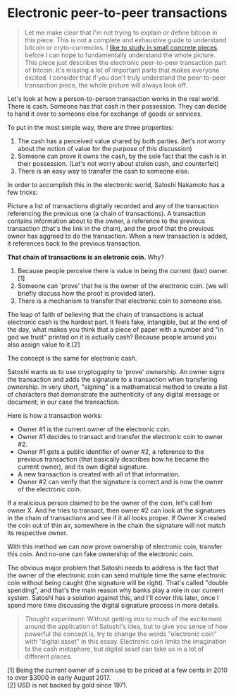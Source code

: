 # Electronic peer-to-peer transactions

> Let me make clear that I'm not trying to explain or define bitcoin in this piece. This is not a complete and exhaustive guide to understand bitcoin or cryto-currencies. I [like to study in small concrete pieces](https://something.com) before I can hope to fundamentally understand the whole picture. This piece just describes the electronic peer-to-peer transaction part of bitcoin. It's missing a lot of important parts that makes everyone excited. I consider that if you don't truly understand the peer-to-peer transaction piece, the whole picture will always look off.

Let's look at how a person-to-person transaction works in the real world. There is cash. Someone has that cash in their possession. They can decide to hand it over to someone else for exchange of goods or services.

To put in the most simple way, there are three properties:
1. The cash has a perceived value shared by both parties. (let's not worry about the notion of value for the purpose of this discussion)
2. Someone can prove it owns the cash, by the sole fact that the cash is in their possession. (Let's not worry about stolen cash, and counterfeit)
3. There is an easy way to transfer the cash to someone else.

In order to accomplish this in the electronic world, Satoshi Nakamoto has a few tricks:

Picture a list of transactions digitally recorded and any of the transaction referencing the previous one (a chain of transactions). A transaction contains information about to the owner, a reference to the previous transaction (that's the link in the chain), and the proof that the previous owner has aggreed to do the transaction. When a new transaction is added, it references back to the previous transaction.

**That chain of transactions is an eletronic coin.** Why?

1. Because people perceive there is value in being the current (last) owner. [1]
2. Someone can 'prove' that he is the owner of the electronic coin. (we will briefly discuss how the proof is provided later).
3. There is a mechanism to transfer that electronic coin to someone else.

The leap of faith of believing that the chain of transactions is actual electronic cash is the hardest part. It feels fake, intangible, but at the end of the day, what makes you think that a piece of paper with a number and "in god we trust" printed on it is actually cash? Because people around you also assign value to it.[2]

The concept is the same for electronic cash.

Satoshi wants us to use cryptogaphy to 'prove' ownership. An owner signs the transaction and adds the signature to a transaction when transfering ownership. In very short, "signing" is a mathematical method to create a list of characters that demonstrate the authenticity of any digital message or document; in our case the transaction.

Here is how a transaction works:

* Owner #1 is the current owner of the electronic coin.
* Owner #1 decides to transact and transfer the electronic coin to owner #2. 
* Owner #1 gets a public identifier of owner #2, a reference to the previous transaction (that basically describes how he became the current owner), and its own digital signature.
* A new transaction is created with all of that information.
* Owner #2 can verify that the signature is correct and is now the owner of the electronic coin.

If a malicious person claimed to be the owner of the coin, let's call him owner X. And he tries to transact, then owner #2 can look at the signatures in the chain of transactions and see if it all looks proper. If Owner X created the coin out of thin air, somewhere in the chain the signature will not match its respective owner.

With this method we can now prove ownership of electronic coin, transfer this coin. And no-one can fake ownership of the electronic coin.

The obvious major problem that Satoshi needs to address is the fact that the owner of the electronic coin can send multiple time the same electronic coin without being caught (the signature will be right). That's called "double spending", and that's the main reason why banks play a role in our current system. Satoshi has a solution against this, and I'll cover this later, once I spend more time discussing the digital signature process in more details.

> _Thought experiment_:
> Without getting into to much of the excitement around the application of Satoshi's idea, but to give you sense of how powerful the concept is, try to change the words "electronic coin" with "digital asset" in this essay. Electronic coin limits the imagination to the cash metaphore, but digital asset can take us in a lot of different places.

[1] Being the current owner of a coin use to be priced at a few cents in 2010 to over $3000 in early August 2017.  
[2] USD is not backed by gold since 1971.
